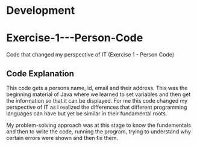 # Development
# Exercise-1---Person-Code
Code that changed my perspective of IT (Exercise 1 - Person Code)

## Code Explanation
This code gets a persons name, id, email and their address. This was the beginning material of Java where we learned to set variables and then get the information so that it can be displayed. For me this code changed my perspective of IT as I realized the differences that different programming languages can have but yet be similar in their fundamental roots.

My problem-solving approach was at this stage to know the fundementals and then to write the code, running the program, trying to understand why certain errors were shown and then fix them.